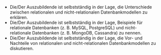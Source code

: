 

- Die/Der Auszubildende ist selbstständig in der Lage, die Unterschiede zwischen relationalen und nicht-relationalen Datenbankmodellen zu erklären.
- Die/Der Auszubildende ist selbstständig in der Lage, Beispiele für relationale Datenbanken (z. B. MySQL, PostgreSQL) und nicht-relationale Datenbanken (z. B. MongoDB, Cassandra) zu nennen.
- Die/Der Auszubildende ist selbstständig in der Lage, die Vor- und Nachteile von relationalen und nicht-relationalen Datenbankmodellen zu diskutieren.